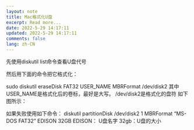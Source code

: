 ```yaml
---
layout: note
title: Mac格式化U盘
excerpt: Read more...
date: 2022-5-29 14:17:11
updated: 2022-5-29 14:17:11
comments: false
lang: zh-CN
---
```


先使用diskutil list命令查看U盘代号

然后用下面的命令把它格式化：

sudo diskutil eraseDisk FAT32 USER_NAME MBRFormat /dev/disk2
其中USER_NAME是格式化后的卷标，最好是大写。
/dev/disk2是格式化的盘符
如下图所示：

如果失败使用如下命令：
diskutil partitionDisk /dev/disk2 1 MBRFormat “MS-DOS FAT32” EDISON 32GB
EDISON： U盘名字
32gb：U盘的大小
  